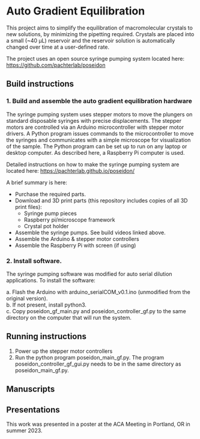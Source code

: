 # Auto Gradient Equilibration
This project aims to simplify the equilibration of macromolecular crystals to new solutions, by minimizing the pipetting required. Crystals are placed into a small (~40 µL) reservoir and the reservoir solution is automatically changed over time at a user-defined rate.

The project uses an open source syringe pumping system located here:  https://github.com/pachterlab/poseidon

## Build instructions

### 1. Build and assemble the auto gradient equilibration hardware

The syringe pumping system uses stepper motors to move the plungers on standard disposable syringes with precise displacements. The stepper motors are controlled via an Arduino microcontroller with stepper motor drivers. A Python program issues commands to the microcontroller to move the syringes and communicates with a simple microscope for visualization of the sample. The Python program can be set up to run on any laptop or desktop computer. As described here, a Raspberry Pi computer is used. 

Detailed instructions on how to make the syringe pumping system are located here: https://pachterlab.github.io/poseidon/

A brief summary is here:
- Purchase the required parts.
- Download and 3D print parts (this repository includes copies of all 3D print files):
	- Syringe pump pieces
	- Raspberry pi/microscope framework
	- Crystal pot holder
- Assemble the syringe pumps. See build videos linked above.
- Assemble the Arduino & stepper motor controllers
- Assemble the Raspberry Pi with screen (if using)

### 2. Install software. 

The syringe pumping software was modified for auto serial dilution applications. To install the software:

a. Flash the Arduino with arduino_serialCOM_v0.1.ino (unmodified from the original version).   
b. If not present, install python3.   
c. Copy poseidon_gf_main.py and poseidon_controller_gf.py to the same directory on the computer that will run the system.

## Running instructions
 
1. Power up the stepper motor controllers
2. Run the python program poseidon_main_gf.py. The program poseidon_controller_gf_gui.py needs to be in the same directory as poseidon_main_gf.py. 


## Manuscripts


## Presentations
This work was presented in a poster at the ACA Meeting in Portland, OR in summer 2023.
